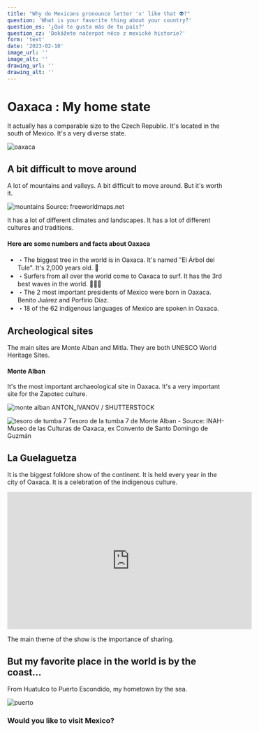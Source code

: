 ```yaml
---
title: "Why do Mexicans pronounce letter 'x' like that 👽?"
question: 'What is your favorite thing about your country?'
question_es: '¿Qué te gusta más de tu país?'
question_cz: 'Dokážete načerpat něco z mexické historie?'
form: 'text'
date: '2023-02-10'
image_url: ''
image_alt: ''
drawing_url: ''
drawing_alt: ''
---
```


# Oaxaca : My home state

It actually has a comparable size to the Czech Republic. It's located in the south of Mexico. It's a very diverse state.

![oaxaca](https://rolasotelo-portfolio.s3.amazonaws.com/oaxaca-czequia.png)

## A bit difficult to move around

A lot of mountains and valleys. A bit difficult to move around. But it's worth it.

![mountains](https://rolasotelo-portfolio.s3.amazonaws.com/oaxaca-hux.png)
<span className="text-sm">Source: freeworldmaps.net</span>

It has a lot of different climates and landscapes. It has a lot of different cultures and traditions.

#### Here are some numbers and facts about Oaxaca

* ・The biggest tree in the world is in Oaxaca. It's named "El Árbol del Tule". It's 2,000 years old. 🌳
* ・Surfers from all over the world come to Oaxaca to surf. It has the 3rd best waves in the world. 🏄‍♂️🌊
* ・The 2 most important presidents of Mexico were born in Oaxaca. Benito Juárez and Porfirio Díaz.
* ・18 of the 62 indigenous languages of Mexico are spoken in Oaxaca.

## Archeological sites

The main sites are Monte Alban and Mitla. They are both UNESCO World Heritage Sites.

#### Monte Alban

It's the most important archaeological site in Oaxaca. It's a very important site for the Zapotec culture.

![monte alban](https://rolasotelo-portfolio.s3.amazonaws.com/monte-alban.png)
<span className="text-sm">ANTON_IVANOV / SHUTTERSTOCK</span>

![tesoro de tumba 7](https://rolasotelo-portfolio.s3.amazonaws.com/Tesoros_de_la_Tumba_7_26_1.jpg)
<span className="text-sm">Tesoro de la tumba 7 de Monte Alban - Source: INAH-Museo de las Culturas de Oaxaca, ex Convento de Santo Domingo de Guzmán</span>

## La Guelaguetza

It is the biggest folklore show of the continent. It is held every year in the city of Oaxaca. It is a celebration of the indigenous culture.

<div className="flex justify-center">
<iframe width="560" height="315" src="https://www.youtube.com/embed/YphmDYiEEwA?start=59" title="YouTube video player" frameBorder="0" allow="accelerometer; autoplay; clipboard-write; encrypted-media; gyroscope; picture-in-picture; web-share" allowFullScreen></iframe>
</div>

The main theme of the show is the importance of sharing.

## But my favorite place in the world is by the coast...

From Huatulco to Puerto Escondido, my hometown by the sea.

![puerto](https://rolasotelo-portfolio.s3.amazonaws.com/pochu-sunset.jpeg)

### Would you like to visit Mexico?
